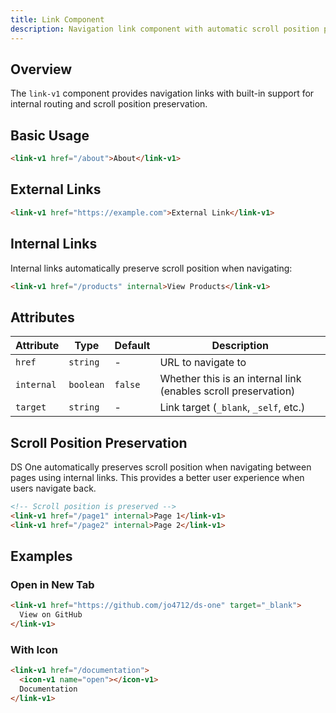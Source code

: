 ```yaml
---
title: Link Component
description: Navigation link component with automatic scroll position preservation
---
```


## Overview

The `link-v1` component provides navigation links with built-in support for internal routing and scroll position preservation.

## Basic Usage

```html
<link-v1 href="/about">About</link-v1>
```

## External Links

```html
<link-v1 href="https://example.com">External Link</link-v1>
```

## Internal Links

Internal links automatically preserve scroll position when navigating:

```html
<link-v1 href="/products" internal>View Products</link-v1>
```

## Attributes

| Attribute | Type | Default | Description |
|-----------|------|---------|-------------|
| `href` | `string` | - | URL to navigate to |
| `internal` | `boolean` | `false` | Whether this is an internal link (enables scroll preservation) |
| `target` | `string` | - | Link target (`_blank`, `_self`, etc.) |

## Scroll Position Preservation

DS One automatically preserves scroll position when navigating between pages using internal links. This provides a better user experience when users navigate back.

```html
<!-- Scroll position is preserved -->
<link-v1 href="/page1" internal>Page 1</link-v1>
<link-v1 href="/page2" internal>Page 2</link-v1>
```

## Examples

### Open in New Tab

```html
<link-v1 href="https://github.com/jo4712/ds-one" target="_blank">
  View on GitHub
</link-v1>
```

### With Icon

```html
<link-v1 href="/documentation">
  <icon-v1 name="open"></icon-v1>
  Documentation
</link-v1>
```

